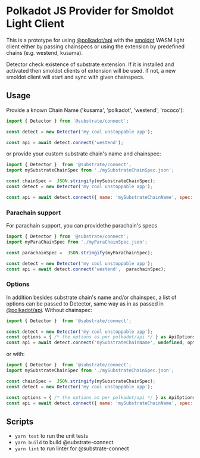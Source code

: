 # Polkadot JS Provider for Smoldot Light Client

This is a prototype for using [@polkadot/api](https://polkadot.js.org/docs/api/start)
with the [smoldot](https://npmjs.com/package/smoldot) WASM light client either by 
passing chainspecs or using the extension by predefined chains (e.g. westend, kusama).

Detector check existence of substrate extension. If it is installed and activated then
smoldot clients of extension will be used. If not, a new smoldot client will start and
sync with given chainspecs.
## Usage
Provide a known Chain Name ('kusama', 'polkadot', 'westend', 'rococo'):
```js
import { Detector } from '@substrate/connect';

const detect = new Detector('my cool unstoppable app');

const api = await detect.connect('westend');
```

or provide your custom substrate chain's name and chainspec:

```js
import { Detector }  from '@substrate/connect';
import mySubstrateChainSpec from './mySubstrateChainSpec.json';

const chainSpec =  JSON.stringify(mySubstrateChainSpec);
const detect = new Detector('my cool unstoppable app');

const api = await detect.connect({ name: 'mySubstrateChainName', spec: chainSpec });
```


### Parachain support

For parachain support, you can providethe parachain's specs
```js
import { Detector } from '@substrate/connect';
import myParaChainSpec from './myParaChainSpec.json';

const parachainSpec =  JSON.stringify(myParaChainSpec);

const detect = new Detector('my cool unstoppable app');
const api = await detect.connect('westend',  parachainSpec);
```

### Options
In addition besides substrate chain's name and/or chainspec, a list of options can be passed
to Detector, same way as in  as passed in [@polkadot/api](https://polkadot.js.org/docs/api/start).
Without chainspec:
```js
import { Detector }  from '@substrate/connect';

const detect = new Detector('my cool unstoppable app');
const options = { /* the options as per polkadot/api */ } as ApiOptions;
const api = await detect.connect('mySubstrateChainName', undefined, options);
```
or with:
```js
import { Detector }  from '@substrate/connect';
import mySubstrateChainSpec from './mySubstrateChainSpec.json';

const chainSpec =  JSON.stringify(mySubstrateChainSpec);
const detect = new Detector('my cool unstoppable app');

const options = { /* the options as per polkadot/api */ } as ApiOptions;
const api = await detect.connect({ name: 'mySubstrateChainName', spec: chainSpec }, undefined options);
```

## Scripts

* `yarn test` to run the unit tests
* `yarn build` to build @substrate-connect
* `yarn lint` to run linter for @substrate-connect
